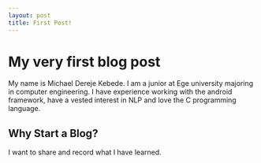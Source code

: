```yaml
---
layout: post
title: First Post!
---
```


My very first blog post
============================
My name is Michael Dereje Kebede. I am a junior at Ege university majoring in computer engineering. I have experience working with the android framework, have a vested interest in NLP and love the C programming language. 

Why Start a Blog?
----------------------
I want to share and record what I have learned.



